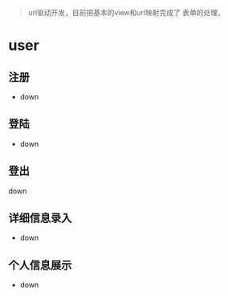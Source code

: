 > url驱动开发，目前把基本的view和url映射完成了
表单的处理，
# user

## 注册
* down
## 登陆
* down
## 登出
down
## 详细信息录入
*  down
## 个人信息展示
* down




